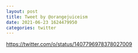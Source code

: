 ```yaml
--- 
layout: post 
title: Tweet by @orangejuiceism 
date: 2021-06-23 1624479950 
categories: twitter 
--- 
```

https://twitter.com/o/status/1407796978378027009